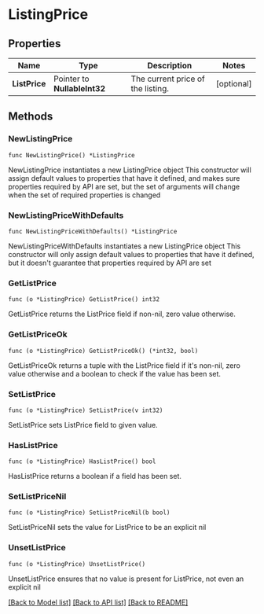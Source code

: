 # ListingPrice

## Properties

Name | Type | Description | Notes
------------ | ------------- | ------------- | -------------
**ListPrice** | Pointer to **NullableInt32** | The current price of the listing. | [optional] 

## Methods

### NewListingPrice

`func NewListingPrice() *ListingPrice`

NewListingPrice instantiates a new ListingPrice object
This constructor will assign default values to properties that have it defined,
and makes sure properties required by API are set, but the set of arguments
will change when the set of required properties is changed

### NewListingPriceWithDefaults

`func NewListingPriceWithDefaults() *ListingPrice`

NewListingPriceWithDefaults instantiates a new ListingPrice object
This constructor will only assign default values to properties that have it defined,
but it doesn't guarantee that properties required by API are set

### GetListPrice

`func (o *ListingPrice) GetListPrice() int32`

GetListPrice returns the ListPrice field if non-nil, zero value otherwise.

### GetListPriceOk

`func (o *ListingPrice) GetListPriceOk() (*int32, bool)`

GetListPriceOk returns a tuple with the ListPrice field if it's non-nil, zero value otherwise
and a boolean to check if the value has been set.

### SetListPrice

`func (o *ListingPrice) SetListPrice(v int32)`

SetListPrice sets ListPrice field to given value.

### HasListPrice

`func (o *ListingPrice) HasListPrice() bool`

HasListPrice returns a boolean if a field has been set.

### SetListPriceNil

`func (o *ListingPrice) SetListPriceNil(b bool)`

 SetListPriceNil sets the value for ListPrice to be an explicit nil

### UnsetListPrice
`func (o *ListingPrice) UnsetListPrice()`

UnsetListPrice ensures that no value is present for ListPrice, not even an explicit nil

[[Back to Model list]](../README.md#documentation-for-models) [[Back to API list]](../README.md#documentation-for-api-endpoints) [[Back to README]](../README.md)


